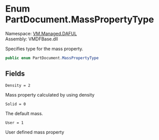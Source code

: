 # Enum PartDocument.MassPropertyType

Namespace: [VM.Managed.DAFUL](VM.Managed.DAFUL.md)  
Assembly: VMDFBase.dll  

Specifies type for the mass property.

```csharp
public enum PartDocument.MassPropertyType
```

## Fields

`Density = 2` 

Mass property calculated by using density



`Solid = 0` 

The default mass.



`User = 1` 

User defined mass property




